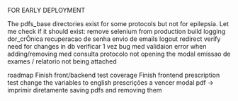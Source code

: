 

FOR EARLY DEPLOYMENT

The pdfs_base directories exist for some protocols but not for epilepsia. Let me check if it should exist:
remove selenium from production build
logging
dor_crÔnica 
recuperacao de senha
envio de emails
logout redirect
verify need for changes in db
verificar 1 vez bug
med validaion error when adding/removing med
consulta protocolo not opening the modal
emissao de exames / relatorio not being attached

roadmap
Finish front/backend test coverage
Finish frontend prescription test
change the variables to english
prescrições a vencer
modal pdf -> imprimir diretamente
saving pdfs and removing them